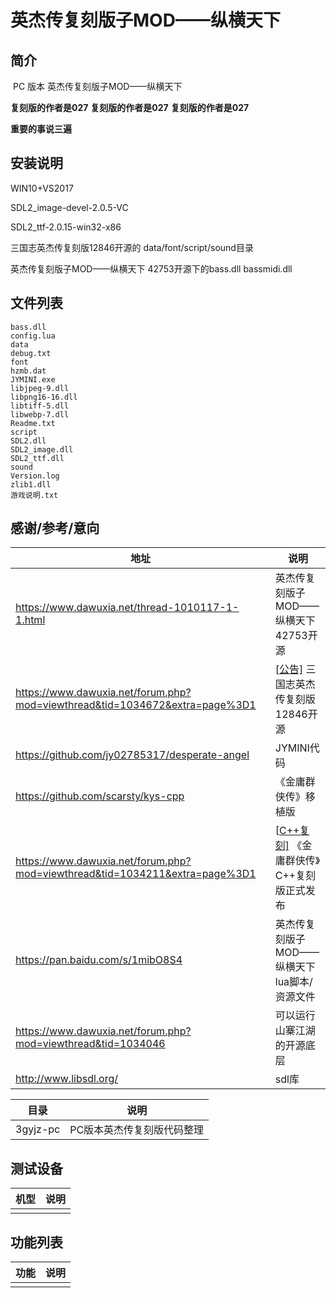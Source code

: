 # 英杰传复刻版子MOD——纵横天下

## 简介

​	PC 版本 英杰传复刻版子MOD——纵横天下

**复刻版的作者是027**
**复刻版的作者是027**
**复刻版的作者是027**

**重要的事说三遍**

## 安装说明

WIN10+VS2017

SDL2_image-devel-2.0.5-VC

SDL2_ttf-2.0.15-win32-x86

三国志英杰传复刻版12846开源的 data/font/script/sound目录

英杰传复刻版子MOD——纵横天下 42753开源下的bass.dll bassmidi.dll

## 文件列表

```
bass.dll
config.lua
data
debug.txt
font
hzmb.dat
JYMINI.exe
libjpeg-9.dll
libpng16-16.dll
libtiff-5.dll
libwebp-7.dll
Readme.txt
script
SDL2.dll
SDL2_image.dll
SDL2_ttf.dll
sound
Version.log
zlib1.dll
游戏说明.txt
```



## 感谢/参考/意向

| 地址    |    说明  |
| ------------- | -------------------- |
| https://www.dawuxia.net/thread-1010117-1-1.html | 英杰传复刻版子MOD——纵横天下 42753开源 |
| https://www.dawuxia.net/forum.php?mod=viewthread&tid=1034672&extra=page%3D1 | [[公告\]](https://www.dawuxia.net/forum.php?mod=forumdisplay&fid=38279&filter=typeid&typeid=318) 三国志英杰传复刻版12846开源 |
| https://github.com/jy02785317/desperate-angel | JYMINI代码 |
| https://github.com/scarsty/kys-cpp | 《金庸群侠传》移植版 |
| https://www.dawuxia.net/forum.php?mod=viewthread&tid=1034211&extra=page%3D1 | [[C++复刻\]](https://www.dawuxia.net/forum.php?mod=forumdisplay&fid=1667&filter=typeid&typeid=308) 《金庸群侠传》C++复刻版正式发布 |
| https://pan.baidu.com/s/1mibO8S4 | 英杰传复刻版子MOD——纵横天下 lua脚本/资源文件 |
| https://www.dawuxia.net/forum.php?mod=viewthread&tid=1034046 | 可以运行山寨江湖的开源底层 |
| http://www.libsdl.org/ | sdl库 |




| 目录    |    说明  |
| ------------- |  -------------------- |
| 3gyjz-pc | PC版本英杰传复刻版代码整理 |


## 测试设备

| 机型    |    说明  |
| ------ |  -------------------- |
|   | |

## 功能列表

| 功能    |    说明  |
| ------------- |  -------------------- |
|  |  |


